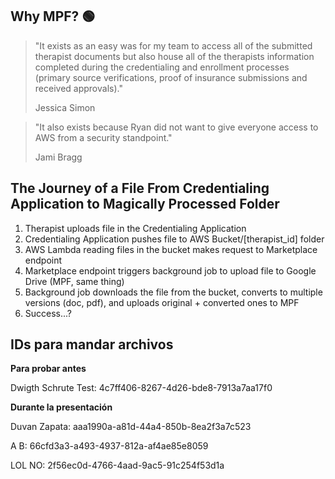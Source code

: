 ## Why MPF? 🟢

> "It exists as an easy was for my team to access all of the submitted therapist documents but also house all of the therapists information completed during the credentialing and enrollment processes (primary source verifications, proof of insurance submissions and received approvals)."
> 
> Jessica Simon

> "It also exists because Ryan did not want to give everyone access to AWS from a security standpoint."
> 
> Jami Bragg

## The Journey of a File From Credentialing Application to Magically Processed Folder

1. Therapist uploads file in the Credentialing Application
2. Credentialing Application pushes file to AWS Bucket/[therapist_id] folder
3. AWS Lambda reading files in the bucket makes request to Marketplace endpoint
4. Marketplace endpoint triggers background job to upload file to Google Drive (MPF, same thing)
5. Background job downloads the file from the bucket, converts to multiple versions (doc, pdf), and uploads original + converted ones to MPF
6. Success...?

## IDs para mandar archivos

**Para probar antes**

Dwigth Schrute Test: 4c7ff406-8267-4d26-bde8-7913a7aa17f0

**Durante la presentación**

Duvan Zapata: aaa1990a-a81d-44a4-850b-8ea2f3a7c523

A B: 66cfd3a3-a493-4937-812a-af4ae85e8059

LOL NO: 2f56ec0d-4766-4aad-9ac5-91c254f53d1a